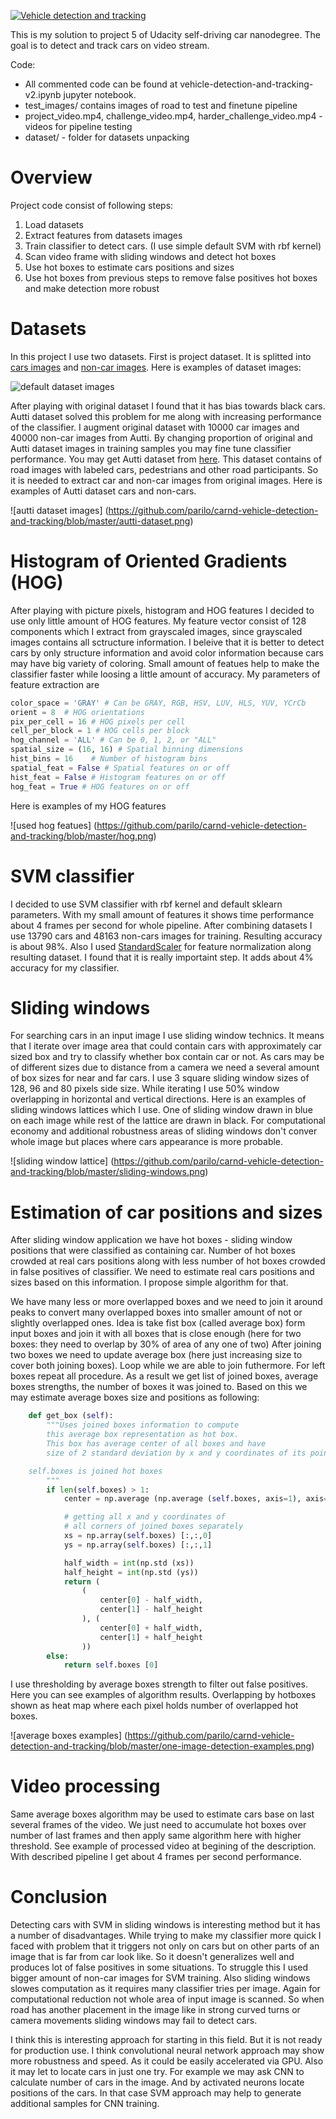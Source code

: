 [![Vehicle detection and tracking](http://img.youtube.com/vi/W8TCPlMTOyY/0.jpg)](https://www.youtube.com/watch?v=W8TCPlMTOyY)

This is my solution to project 5 of Udacity self-driving car nanodegree. The goal is to detect and track cars on video stream.

Code:
- All commented code can be found at vehicle-detection-and-tracking-v2.ipynb jupyter notebook.
- test_images/ contains images of road to test and finetune pipeline
- project\_video.mp4, challenge\_video.mp4, harder\_challenge_video.mp4 - videos for pipeline testing
- dataset/ - folder for datasets unpacking

# Overview

Project code consist of following steps:

1. Load datasets
2. Extract features from datasets images
3. Train classifier to detect cars. (I use simple default SVM with rbf kernel)
4. Scan video frame with sliding windows and detect hot boxes
5. Use hot boxes to estimate cars positions and sizes
6. Use hot boxes from previous steps to remove false positives hot boxes and make detection more robust

# Datasets

In this project I use two datasets. First is project dataset. It is splitted into [cars images](https://s3.amazonaws.com/udacity-sdc/Vehicle_Tracking/vehicles.zip) and [non-car images](https://s3.amazonaws.com/udacity-sdc/Vehicle_Tracking/non-vehicles.zip). Here is examples of dataset images:

![default dataset images](https://github.com/parilo/carnd-vehicle-detection-and-tracking/blob/master/default-dataset.png)

After playing with original dataset I found that it has bias towards black cars. Autti dataset solved this problem for me along with increasing performance of the classifier. I augment original dataset with 10000 car images and 40000 non-car images from Autti. By changing proportion of original and Autti dataset images in training samples you may fine tune classifier performance.
You may get Autti dataset from [here](https://github.com/udacity/self-driving-car/tree/master/annotations). This dataset contains of road images with labeled cars, pedestrians and other road participants. So it is needed to extract car and non-car images from original images. Here is examples of Autti dataset cars and non-cars.

![autti dataset images] (https://github.com/parilo/carnd-vehicle-detection-and-tracking/blob/master/autti-dataset.png)

# Histogram of Oriented Gradients (HOG)

After playing with picture pixels, histogram and HOG features I decided to use only little amount of HOG features. My feature vector consist of 128 components which I extract from grayscaled images, since grayscaled images contains all sctructure information. I beleive that it is better to detect cars by only structure information and avoid color information because cars may have big variety of coloring. Small amount of featues help to make the classifier faster while loosing a little amount of accuracy. My parameters of feature extraction are

```python
color_space = 'GRAY' # Can be GRAY, RGB, HSV, LUV, HLS, YUV, YCrCb
orient = 8  # HOG orientations
pix_per_cell = 16 # HOG pixels per cell
cell_per_block = 1 # HOG cells per block
hog_channel = 'ALL' # Can be 0, 1, 2, or "ALL"
spatial_size = (16, 16) # Spatial binning dimensions
hist_bins = 16    # Number of histogram bins
spatial_feat = False # Spatial features on or off
hist_feat = False # Histogram features on or off
hog_feat = True # HOG features on or off
```

Here is examples of my HOG features

![used hog featues] (https://github.com/parilo/carnd-vehicle-detection-and-tracking/blob/master/hog.png)

# SVM classifier

I decided to use SVM classifier with rbf kernel and default sklearn parameters. With my small amount of features it shows time performance about 4 frames per second for whole pipeline. After combining datasets I use 13790 cars and 48163 non-cars images for training. Resulting accuracy is about 98%. Also I used [StandardScaler](http://scikit-learn.org/stable/modules/generated/sklearn.preprocessing.StandardScaler.html) for feature normalization along resulting dataset. I found that it is really importaint step. It adds about 4% accuracy for my classifier.

# Sliding windows

For searching cars in an input image I use sliding window technics. It means that I iterate over image area that could contain cars with approximately car sized box and try to classify whether box contain car or not. As cars may be of different sizes due to distance from a camera we need a several amount of box sizes for near and far cars. I use 3 square sliding window sizes of 128, 96 and 80 pixels side size. While iterating I use 50% window overlapping in horizontal and vertical directions. Here is an examples of sliding windows lattices which I use. One of sliding window drawn in blue on each image while rest of the lattice are drawn in black. For computational economy and additional robustness areas of sliding windows don't conver whole image but places where cars appearance is more probable.

![sliding window lattice] (https://github.com/parilo/carnd-vehicle-detection-and-tracking/blob/master/sliding-windows.png)

# Estimation of car positions and sizes

After sliding window application we have hot boxes - sliding window positions that were classified as containing car. Number of hot boxes crowded at real cars positions along with less number of hot boxes crowded in false positives of classifier. We need to estimate real cars positions and sizes based on this information. I propose simple algorithm for that.

We have many less or more overlapped boxes and we need to
join it around peaks to convert many overlapped boxes into
smaller amount of not or slightly overlapped ones.
Idea is take fist box (called average box) form input boxes
and join it with all boxes
that is close enough (here for two boxes:
they need to overlap by 30% of area of any one of two)
After joining two boxes we need to update average box (here
just increasing size to cover both joining boxes).
Loop while we are able to join futhermore.
For left boxes repeat all procedure.
As a result we get list of joined boxes, average boxes strengths, the number of
boxes it was joined to. Based on this we may estimate average boxes size and positions as following:

```python
    def get_box (self):
        """Uses joined boxes information to compute
        this average box representation as hot box.
        This box has average center of all boxes and have
        size of 2 standard deviation by x and y coordinates of its points

	self.boxes is joined hot boxes
        """
        if len(self.boxes) > 1:
            center = np.average (np.average (self.boxes, axis=1), axis=0).astype(np.int32).tolist()

            # getting all x and y coordinates of
            # all corners of joined boxes separately
            xs = np.array(self.boxes) [:,:,0]
            ys = np.array(self.boxes) [:,:,1]

            half_width = int(np.std (xs))
            half_height = int(np.std (ys))
            return (
                (
                    center[0] - half_width,
                    center[1] - half_height
                ), (
                    center[0] + half_width,
                    center[1] + half_height
                ))
        else:
            return self.boxes [0]
```

I use thresholding by average boxes strength to filter out false positives.
Here you can see examples of algorithm results. Overlapping by hotboxes shown as heat map where each pixel holds number of overlapped hot boxes.

![average boxes examples] (https://github.com/parilo/carnd-vehicle-detection-and-tracking/blob/master/one-image-detection-examples.png)

# Video processing

Same average boxes algorithm may be used to estimate cars base on last several frames of the video. We just need to accumulate hot boxes over number of last frames and then apply same algorithm here with higher threshold. See example of processed video at begining of the description. With described pipeline I get about 4 frames per second performance.

# Conclusion

Detecting cars with SVM in sliding windows is interesting method but it has a number of disadvantages. While trying to make my classifier more quick I faced with problem that it triggers not only on cars but on other parts of an image that is far from car look like. So it doesn't generalizes well and produces lot of false positives in some situations. To struggle this I used bigger amount of non-car images for SVM training. Also sliding windows slowes computation as it requires many classifier tries per image. Again for computational reduction not whole area of input image is scanned. So when road has another placement in the image like in strong curved turns or camera movements sliding windows may fail to detect cars.

I think this is interesting approach for starting in this field. But it is not ready for production use. I think convolutional neural network approach may show more robustness and speed. As it could be easily accelerated via GPU. Also it may let to locate cars in just one try. For example we may ask CNN to calculate number of cars in the image. And by activated neurons locate positions of the cars. In that case SVM approach may help to generate additional samples for CNN training.

